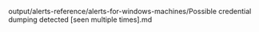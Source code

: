 output/alerts-reference/alerts-for-windows-machines/Possible credential dumping detected [seen multiple times].md